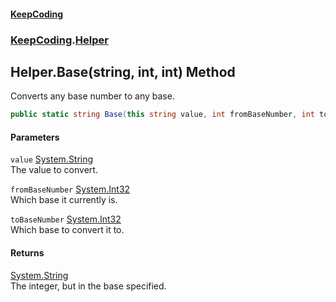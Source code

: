 #### [KeepCoding](index.md 'index')
### [KeepCoding](KeepCoding.md 'KeepCoding').[Helper](Helper.md 'KeepCoding.Helper')
## Helper.Base(string, int, int) Method
Converts any base number to any base.  
```csharp
public static string Base(this string value, int fromBaseNumber, int toBaseNumber);
```
#### Parameters
<a name='KeepCoding.Helper.Base(string.int.int).value'></a>
`value` [System.String](https://docs.microsoft.com/en-us/dotnet/api/System.String 'System.String')  
The value to convert.
  
<a name='KeepCoding.Helper.Base(string.int.int).fromBaseNumber'></a>
`fromBaseNumber` [System.Int32](https://docs.microsoft.com/en-us/dotnet/api/System.Int32 'System.Int32')  
Which base it currently is.
  
<a name='KeepCoding.Helper.Base(string.int.int).toBaseNumber'></a>
`toBaseNumber` [System.Int32](https://docs.microsoft.com/en-us/dotnet/api/System.Int32 'System.Int32')  
Which base to convert it to.
  
#### Returns
[System.String](https://docs.microsoft.com/en-us/dotnet/api/System.String 'System.String')  
The integer, but in the base specified.
